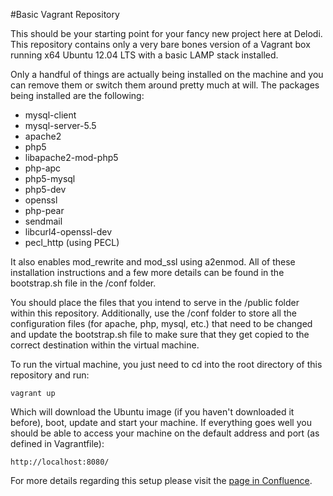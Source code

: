 #Basic Vagrant Repository

This should be your starting point for your fancy new project here at Delodi. This repository contains only a very bare bones version of a Vagrant box running x64 Ubuntu 12.04 LTS with a basic LAMP stack installed.

Only a handful of things are actually being installed on the machine and you can remove them or switch them around pretty much at will. The packages being installed are the following:

+ mysql-client
+ mysql-server-5.5
+ apache2
+ php5
+ libapache2-mod-php5
+ php-apc
+ php5-mysql
+ php5-dev
+ openssl
+ php-pear
+ sendmail
+ libcurl4-openssl-dev
+ pecl_http (using PECL)

It also enables mod_rewrite and mod_ssl using a2enmod. All of these installation instructions and a few more details can be found in the bootstrap.sh file in the /conf folder.

You should place the files that you intend to serve in the /public folder within this repository. Additionally, use the /conf folder to store all the configuration files (for apache, php, mysql, etc.) that need to be changed and update the bootstrap.sh file to make sure that they get copied to the correct destination within the virtual machine.

To run the virtual machine, you just need to cd into the root directory of this repository and run:

```
vagrant up
```
Which will download the Ubuntu image (if you haven't downloaded it before), boot, update and start your machine. If everything goes well you should be able to access your machine on the default address and port (as defined in Vagrantfile):
 
```
http://localhost:8080/
``` 
For more details regarding this setup please visit the [page in Confluence](https://delodi.atlassian.net/wiki/display/DEL/Development+Process "Development Process").